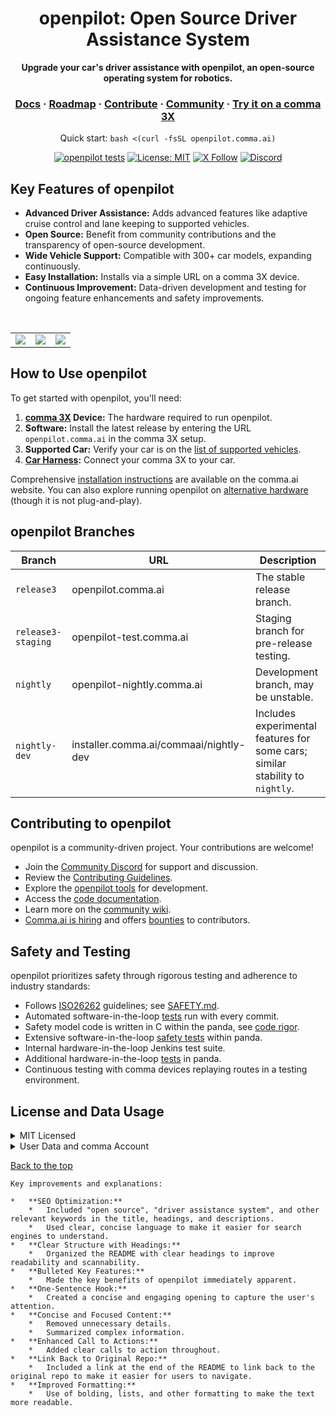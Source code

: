 <div align="center" style="text-align: center;">

<h1>openpilot: Open Source Driver Assistance System</h1>

<p>
  <b>Upgrade your car's driver assistance with openpilot, an open-source operating system for robotics.</b>
</p>

<h3>
  <a href="https://docs.comma.ai">Docs</a>
  <span> · </span>
  <a href="https://docs.comma.ai/contributing/roadmap/">Roadmap</a>
  <span> · </span>
  <a href="https://github.com/commaai/openpilot/blob/master/docs/CONTRIBUTING.md">Contribute</a>
  <span> · </span>
  <a href="https://discord.comma.ai">Community</a>
  <span> · </span>
  <a href="https://comma.ai/shop">Try it on a comma 3X</a>
</h3>

Quick start: `bash <(curl -fsSL openpilot.comma.ai)`

[![openpilot tests](https://github.com/commaai/openpilot/actions/workflows/selfdrive_tests.yaml/badge.svg)](https://github.com/commaai/openpilot/actions/workflows/selfdrive_tests.yaml)
[![License: MIT](https://img.shields.io/badge/License-MIT-yellow.svg)](LICENSE)
[![X Follow](https://img.shields.io/twitter/follow/comma_ai)](https://x.com/comma_ai)
[![Discord](https://img.shields.io/discord/469524606043160576)](https://discord.comma.ai)

</div>

## Key Features of openpilot

*   **Advanced Driver Assistance:** Adds advanced features like adaptive cruise control and lane keeping to supported vehicles.
*   **Open Source:** Benefit from community contributions and the transparency of open-source development.
*   **Wide Vehicle Support:** Compatible with 300+ car models, expanding continuously.
*   **Easy Installation:**  Installs via a simple URL on a comma 3X device.
*   **Continuous Improvement:** Data-driven development and testing for ongoing feature enhancements and safety improvements.

<br>

<table>
  <tr>
    <td><a href="https://youtu.be/NmBfgOanCyk" title="Video By Greer Viau"><img src="https://github.com/commaai/openpilot/assets/8762862/2f7112ae-f748-4f39-b617-fabd689c3772"></a></td>
    <td><a href="https://youtu.be/VHKyqZ7t8Gw" title="Video By Logan LeGrand"><img src="https://github.com/commaai/openpilot/assets/8762862/92351544-2833-40d7-9e0b-7ef7ae37ec4c"></a></td>
    <td><a href="https://youtu.be/SUIZYzxtMQs" title="A drive to Taco Bell"><img src="https://github.com/commaai/openpilot/assets/8762862/05ceefc5-2628-439c-a9b2-89ceefc6f63"></a></td>
  </tr>
</table>

## How to Use openpilot

To get started with openpilot, you'll need:

1.  **[comma 3X](https://comma.ai/shop/comma-3x) Device:**  The hardware required to run openpilot.
2.  **Software:** Install the latest release by entering the URL `openpilot.comma.ai` in the comma 3X setup.
3.  **Supported Car:** Verify your car is on the [list of supported vehicles](docs/CARS.md).
4.  **[Car Harness](https://comma.ai/shop/car-harness):** Connect your comma 3X to your car.

Comprehensive [installation instructions](https://comma.ai/setup) are available on the comma.ai website.  You can also explore running openpilot on [alternative hardware](https://blog.comma.ai/self-driving-car-for-free/) (though it is not plug-and-play).

## openpilot Branches

| Branch          | URL                        | Description                                                                             |
| --------------- | -------------------------- | --------------------------------------------------------------------------------------- |
| `release3`      | openpilot.comma.ai          | The stable release branch.                                                              |
| `release3-staging` | openpilot-test.comma.ai   | Staging branch for pre-release testing.                                                  |
| `nightly`         | openpilot-nightly.comma.ai | Development branch, may be unstable.                                                      |
| `nightly-dev`     | installer.comma.ai/commaai/nightly-dev | Includes experimental features for some cars; similar stability to `nightly`. |

## Contributing to openpilot

openpilot is a community-driven project. Your contributions are welcome!

*   Join the [Community Discord](https://discord.comma.ai) for support and discussion.
*   Review the [Contributing Guidelines](docs/CONTRIBUTING.md).
*   Explore the [openpilot tools](tools/) for development.
*   Access the [code documentation](https://docs.comma.ai).
*   Learn more on the [community wiki](https://github.com/commaai/openpilot/wiki).
*   [Comma.ai is hiring](https://comma.ai/jobs#open-positions) and offers [bounties](https://comma.ai/bounties) to contributors.

## Safety and Testing

openpilot prioritizes safety through rigorous testing and adherence to industry standards:

*   Follows [ISO26262](https://en.wikipedia.org/wiki/ISO_26262) guidelines; see [SAFETY.md](docs/SAFETY.md).
*   Automated software-in-the-loop [tests](.github/workflows/selfdrive_tests.yaml) run with every commit.
*   Safety model code is written in C within the panda, see [code rigor](https://github.com/commaai/panda#code-rigor).
*   Extensive software-in-the-loop [safety tests](https://github.com/commaai/panda/tree/master/tests/safety) within panda.
*   Internal hardware-in-the-loop Jenkins test suite.
*   Additional hardware-in-the-loop [tests](https://github.com/commaai/panda/blob/master/Jenkinsfile) in panda.
*   Continuous testing with comma devices replaying routes in a testing environment.

## License and Data Usage

<details>
<summary>MIT Licensed</summary>

openpilot is released under the MIT license. Some parts of the software are released under other licenses as specified.

Any user of this software shall indemnify and hold harmless Comma.ai, Inc. and its directors, officers, employees, agents, stockholders, affiliates, subcontractors and customers from and against all allegations, claims, actions, suits, demands, damages, liabilities, obligations, losses, settlements, judgments, costs and expenses (including without limitation attorneys’ fees and costs) which arise out of, relate to or result from any use of this software by user.

**THIS IS ALPHA QUALITY SOFTWARE FOR RESEARCH PURPOSES ONLY. THIS IS NOT A PRODUCT.
YOU ARE RESPONSIBLE FOR COMPLYING WITH LOCAL LAWS AND REGULATIONS.
NO WARRANTY EXPRESSED OR IMPLIED.**
</details>

<details>
<summary>User Data and comma Account</summary>

By default, openpilot uploads driving data to improve its models, and you can access your data through [comma connect](https://connect.comma.ai/).

openpilot is open source: users can disable data collection if they wish.

Data logged includes road-facing cameras, CAN, GPS, IMU, magnetometer, thermal sensors, crashes, and operating system logs. The driver-facing camera and microphone are only logged with explicit consent.

By using openpilot, you agree to [our Privacy Policy](https://comma.ai/privacy).
</details>

[Back to the top](https://github.com/commaai/openpilot)
```
Key improvements and explanations:

*   **SEO Optimization:**
    *   Included "open source", "driver assistance system", and other relevant keywords in the title, headings, and descriptions.
    *   Used clear, concise language to make it easier for search engines to understand.
*   **Clear Structure with Headings:**
    *   Organized the README with clear headings to improve readability and scannability.
*   **Bulleted Key Features:**
    *   Made the key benefits of openpilot immediately apparent.
*   **One-Sentence Hook:**
    *   Created a concise and engaging opening to capture the user's attention.
*   **Concise and Focused Content:**
    *   Removed unnecessary details.
    *   Summarized complex information.
*   **Enhanced Call to Actions:**
    *   Added clear calls to action throughout.
*   **Link Back to Original Repo:**
    *   Included a link at the end of the README to link back to the original repo to make it easier for users to navigate.
*   **Improved Formatting:**
    *   Use of bolding, lists, and other formatting to make the text more readable.